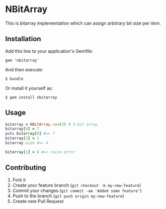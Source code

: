 # NBitArray

This is bitarray implementation which can assign arbitrary bit size per item.

## Installation

Add this line to your application's Gemfile:

    gem 'nbitarray'

And then execute:

    $ bundle

Or install it yourself as:

    $ gem install nbitarray

## Usage

```ruby
bitarray = NBitArray.new(3) # 3-bit array
bitarray[0] = 7
puts bitarray[0] #=> 7
bitarray[3] = 1
bitarray.size #=> 4

bitarray[1] = 8 #=> raise error
```

## Contributing

1. Fork it
2. Create your feature branch (`git checkout -b my-new-feature`)
3. Commit your changes (`git commit -am 'Added some feature'`)
4. Push to the branch (`git push origin my-new-feature`)
5. Create new Pull Request
